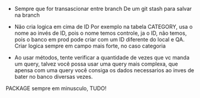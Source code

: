  - Sempre que for transascionar entre branch
	 De um git stash para salvar na branch

- Não cria logica em cima de ID
	Por exemplo na tabela CATEGORY, usa o nome ao invés de ID, pois o nome temos controle, ja o ID, não temos, pois o banco em prod pode criar com um ID diferente do local e QA.
	Criar logica sempre em campo mais forte, no caso categoria

- Ao usar métodos, tente verificar a quantidade de vezes que vc manda um query, talvez você possa usar uma query mais complexa, que apensa com uma query você consiga os dados necessarios ao inves de bater no banco diversas vezes.

PACKAGE sempre em minusculo, TUDO!
